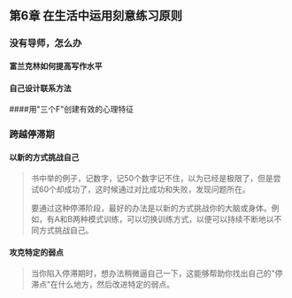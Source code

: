 ## 第6章 在生活中运用刻意练习原则

### 没有导师，怎么办

#### 富兰克林如何提高写作水平

#### 自己设计联系方法

####用"三个F"创建有效的心理特征

### 跨越停滞期

#### 以新的方式挑战自己

> 书中举的例子，记数字，记50个数字记不住，以为已经是极限了，但是尝试60个却成功了，这时候通过对比成功和失败，发现问题所在。
>
> 要通过这种停滞阶段，最好的办法是以新的方式挑战你的大脑或身体。例如，有A和B两种模式训练，可以切换训练方式，以便可以持续不断地以不同方式挑战自己。

#### 攻克特定的弱点

> 当你陷入停滞期时，想办法稍微逼自己一下，这能够帮助你找出自己的"停滞点"在什么地方，然后改进特定的弱点。

